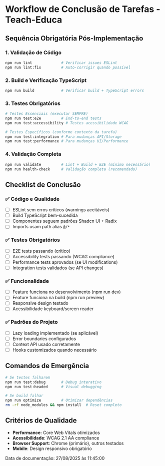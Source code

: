 # Workflow de Conclusão de Tarefas - Teach-Educa

## Sequência Obrigatória Pós-Implementação

### 1. Validação de Código
```bash
npm run lint             # Verificar issues ESLint
npm run lint:fix         # Auto-corrigir quando possível
```

### 2. Build e Verificação TypeScript
```bash
npm run build            # Verificar build + TypeScript errors
```

### 3. Testes Obrigatórios
```bash
# Testes Essenciais (executar SEMPRE)
npm run test:e2e         # End-to-end tests
npm run test:accessibility # Testes acessibilidade WCAG

# Testes Específicos (conforme contexto da tarefa)
npm run test:integration # Para mudanças API/Storage
npm run test:performance # Para mudanças UI/Performance
```

### 4. Validação Completa
```bash
npm run validate         # Lint + Build + E2E (mínimo necessário)
npm run health-check     # Validação completa (recomendado)
```

## Checklist de Conclusão

### ✅ Código e Qualidade
- [ ] ESLint sem erros críticos (warnings aceitáveis)
- [ ] Build TypeScript bem-sucedida
- [ ] Componentes seguem padrões Shadcn UI + Radix
- [ ] Imports usam path alias `@/*`

### ✅ Testes Obrigatórios
- [ ] E2E tests passando (crítico)
- [ ] Accessibility tests passando (WCAG compliance)
- [ ] Performance tests aprovados (se UI modifications)
- [ ] Integration tests validados (se API changes)

### ✅ Funcionalidade
- [ ] Feature funciona no desenvolvimento (npm run dev)
- [ ] Feature funciona na build (npm run preview)
- [ ] Responsive design testado
- [ ] Acessibilidade keyboard/screen reader

### ✅ Padrões do Projeto
- [ ] Lazy loading implementado (se aplicável)
- [ ] Error boundaries configurados
- [ ] Context API usado corretamente
- [ ] Hooks customizados quando necessário

## Comandos de Emergência
```bash
# Se testes falharem
npm run test:debug       # Debug interativo
npm run test:headed      # Visual debugging

# Se build falhar
npm run optimize         # Otimizar dependências
rm -rf node_modules && npm install  # Reset completo
```

## Critérios de Qualidade
- **Performance**: Core Web Vitals otimizados
- **Acessibilidade**: WCAG 2.1 AA compliance
- **Browser Support**: Chrome (primário), outros testados
- **Mobile**: Design responsivo obrigatório

Data de documentação: 27/08/2025 às 11:45:00